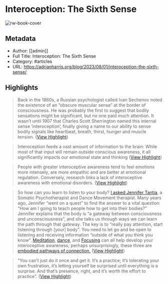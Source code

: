 # Interoception: The Sixth Sense

![rw-book-cover](https://adrianharris.org/blog/wp-content/uploads/2020/05/cropped-lila_falls_banner.jpg)

## Metadata
- Author: [[admin]]
- Full Title: Interoception: The Sixth Sense
- Category: #articles
- URL: https://adrianharris.org/blog/2023/08/01/interoception-the-sixth-sense/

## Highlights

> Back in the 1860s, a Russian psychologist called Ivan Sechenov noted the existence of an “obscure muscular sense” at the border of consciousness. He was probably the first to suggest that bodily sensations might be significant, but no one paid much attention. It wasn’t until 1907 that Charles Scott Sherrington named this internal sense ‘interoception’, finally giving a name to our ability to sense bodily signals like heartbeat, breath, thirst, hunger and muscle tension. ([View Highlight](https://read.readwise.io/read/01h9rdd4sqm7g0jk9v6er23e1h))


> Interoception feeds a vast amount of information to the brain: While most of that input will remain outside conscious awareness, it all significantly impacts our emotional state and thinking ([View Highlight](https://read.readwise.io/read/01h9rddqrvkpcqngkwnht35t9j))


> People with greater interoceptive awareness tend to feel emotions more intensely, are more empathic and are better at emotional regulation. Conversely, research links a lack of interoceptive awareness with emotional disorders. ([View Highlight](https://read.readwise.io/read/01h9rde2t241ex1jcrxcd0e0e9))


> So how can you learn to listen to your body? [I asked Jennifer Tantia](https://embodiedpathways.buzzsprout.com/1931957/13300184-listening-through-the-body-exploring-interoception-and-the-power-of-authentic-movement-with-jennifer), a Somatic Psychotherapist and Dance Movement therapist. Many years ago, Jennifer “went on a quest” to find the answer to a vital question: “How am I going to teach people how to get into their bodies?” Jennifer explains that the body is “a gateway between consciousness and unconsciousness”, and she talks us through ways we can learn the path through that gateway. The key is to “really pay attention, start listening through [your] body”. You need to let go and be open to listening and receiving information “outside of what you think you know”. [Meditation](https://adrianharris.org/blog/2020/07/15/the-moment-of-now/), [dance](https://adrianharris.org/blog/2022/02/02/embodying-nature-a-conversation-with-improvisational-movement-artist-stephanie-gottlob/), and [Focusing](https://adrianharris.org/blog/2016/11/23/focusing-a-tool-for-troubled-times/) can all help develop your interoceptive awareness; perhaps unsurprisingly, these three are [embodied pathways of connection](https://adrianharris.org/blog/2019/07/09/the-embodied-pathways-of-connection/)[.](https://adrianharris.org/blog/2019/07/09/the-embodied-pathways-of-connection/) ([View Highlight](https://read.readwise.io/read/01h9rdezn87p6v46102jah6fgr))


> “You can’t just do it once and get it. It’s a practice; it’s tolerating your own frustration, it’s letting yourself be surprised until everything is a surprise. And that’s presence, right, and it’s worth the effort to practice”. ([View Highlight](https://read.readwise.io/read/01h9rdg2ftypvw8sq3vgzsdqja))

